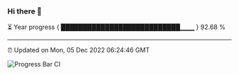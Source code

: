 ### Hi there 👋

⏳ Year progress { ███████████████████████████▁▁▁ } 92.68 %

---

⏰ Updated on Mon, 05 Dec 2022 06:24:46 GMT

![Progress Bar CI](https://github.com/ZhaoGui/ZhaoGui/workflows/Progress%20Bar%20CI/badge.svg)
